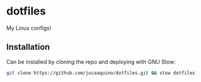 # dotfiles
My Linux configs!

## Installation
Can be installed by cloning the repo and deploying with GNU Stow:

```bash
git clone https://github.com/jucaaquino/dotfiles.git && stow dotfiles
```

